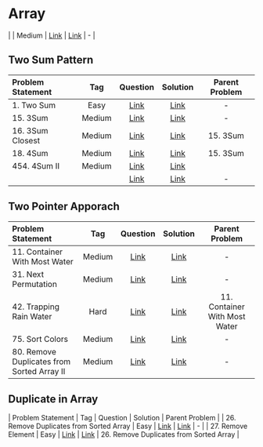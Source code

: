 # Array

|  | Medium  | [Link]() | [Link]() | - |

## Two Sum Pattern
| Problem Statement                                          | Tag   |  Question  | Solution  | Parent Problem        |
| :------------------------------------------------------    | :---: | :-------:  | :-------: | :----------------:    |
| 1. Two Sum | Easy  | [Link](https://leetcode.com/problems/two-sum/) | [Link](https://github.com/aatman-24/DSA/blob/main/LeetCode/Easy/1.%20Two%20Sum.cpp) | - |
| 15. 3Sum   | Medium | [Link](https://leetcode.com/problems/3sum/) | [Link](https://github.com/aatman-24/DSA/blob/main/LeetCode/Medium/15.%203Sum.cpp) | - |
| 16. 3Sum Closest   | Medium | [Link](https://leetcode.com/problems/3sum-closest/) | [Link](https://github.com/aatman-24/DSA/blob/main/LeetCode/Medium/16.%203Sum%20Closest.cpp) | 15. 3Sum |
| 18. 4Sum   | Medium | [Link](https://leetcode.com/problems/4sum/) | [Link](https://github.com/aatman-24/DSA/blob/main/LeetCode/Medium/18.%204Sum.cpp) | 15. 3Sum |
| 454. 4Sum II   | Medium | [Link](https://leetcode.com/problems/4sum-ii//) | [Link](-) |  |
|  |   | [Link]() | [Link]() | - |


## Two Pointer Apporach
| Problem Statement                                          | Tag   |  Question  | Solution  | Parent Problem        |
| :------------------------------------------------------    | :---: | :-------:  | :-------: | :----------------:    |
| 11. Container With Most Water  |  Medium | [Link](https://leetcode.com/problems/container-with-most-water/) | [Link](https://github.com/aatman-24/DSA/blob/main/LeetCode/Medium/11.%20Container%20With%20Most%20Water.cpp) | - |
| 31. Next Permutation | Medium  | [Link](https://leetcode.com/problems/next-permutation/) | [Link](https://github.com/aatman-24/DSA/blob/main/LeetCode/Medium/31.%20Next%20Permutation.cpp) | - |
| 42. Trapping Rain Water | Hard  | [Link](https://leetcode.com/problems/trapping-rain-water/) | [Link](https://github.com/aatman-24/DSA/blob/main/LeetCode/Hard/42.%20Trapping%20Rain%20Water.cpp) | 11. Container With Most Water |
| 75. Sort Colors | Medium  | [Link](https://leetcode.com/problems/sort-colors/) | [Link](https://github.com/aatman-24/DSA/blob/main/LeetCode/Medium/75.%20Sort%20Colors.cpp) | - |
| 80. Remove Duplicates from Sorted Array II | Medium  | [Link](https://leetcode.com/problems/remove-duplicates-from-sorted-array-ii/) | [Link](https://github.com/aatman-24/DSA/blob/main/LeetCode/Medium/80.%20Remove%20Duplicates%20from%20Sorted%20Array%20II.cpp) | - |



## Duplicate in Array
| Problem Statement                                          | Tag   |  Question  | Solution  | Parent Problem        |
| 26. Remove Duplicates from Sorted Array | Easy  | [Link](https://leetcode.com/problems/remove-duplicates-from-sorted-array/) | [Link](https://github.com/aatman-24/DSA/blob/main/LeetCode/Easy/26.%20Remove%20Duplicates%20from%20Sorted%20Array.cpp) | - |
| 27. Remove Element | Easy  | [Link](https://leetcode.com/problems/remove-duplicates-from-sorted-array/) | [Link](https://github.com/aatman-24/DSA/blob/main/LeetCode/Easy/27.%20Remove%20Element.cpp) | 26. Remove Duplicates from Sorted Array |